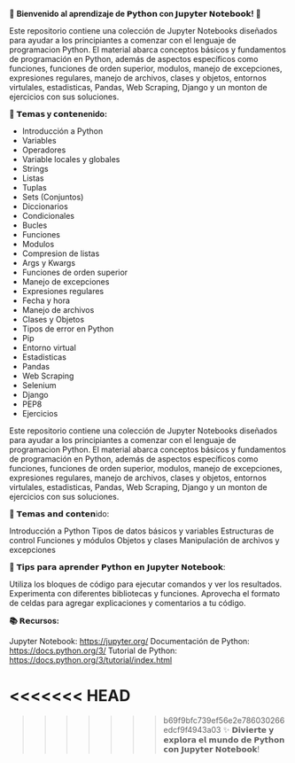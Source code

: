 🌟 __Bienvenido al aprendizaje de 𝗣𝘆𝘁𝗵𝗼𝗻 con 𝗝𝘂𝗽𝘆𝘁𝗲𝗿 𝗡𝗼𝘁𝗲𝗯𝗼𝗼𝗸!__ 🌟

Este repositorio contiene una colección de Jupyter Notebooks diseñados para ayudar a los principiantes a comenzar con el lenguaje de programacion Python. El material abarca conceptos básicos y fundamentos de programación en Python, además de aspectos específicos como funciones, funciones de orden superior, modulos, manejo de excepciones, expresiones regulares, manejo de archivos, clases y objetos, entornos virtulales, estadisticas, Pandas, Web Scraping, Django y un monton de ejercicios con sus soluciones.

🎯 __𝗧𝗲𝗺𝗮𝘀 y 𝗰𝗼𝗻𝘁𝗲𝗻enido:__

* Introducción a Python
* Variables
* Operadores
* Variable locales y globales
* Strings
* Listas
* Tuplas
* Sets (Conjuntos)
* Diccionarios
* Condicionales
* Bucles
* Funciones
* Modulos
* Compresion de listas
* Args y Kwargs
* Funciones de orden superior
* Manejo de excepciones
* Expresiones regulares
* Fecha y hora
* Manejo de archivos
* Clases y Objetos
* Tipos de error en Python
* Pip
* Entorno virtual
* Estadisticas
* Pandas
* Web Scraping
* Selenium
* Django
* PEP8
* Ejercicios

Este repositorio contiene una colección de Jupyter Notebooks diseñados 
para ayudar a los principiantes a comenzar con el lenguaje de programacion Python. El material abarca
conceptos básicos y fundamentos de programación en Python, además de aspectos específicos como funciones, funciones de orden superior, modulos, manejo de excepciones, expresiones regulares, manejo de archivos, clases y objetos, entornos virtulales, estadisticas, Pandas, Web Scraping, Django y un monton de ejercicios con sus soluciones.

🎯 𝗧𝗲𝗺𝗮𝘀 𝗮𝗻𝗱 𝗰𝗼𝗻𝘁𝗲𝗻ido:

Introducción a Python
Tipos de datos básicos y variables
Estructuras de control
Funciones y módulos
Objetos y clases
Manipulación de archivos y excepciones

🚀 𝗧𝗶𝗽𝘀 𝗽𝗮𝗿𝗮 𝗮𝗽𝗿𝗲𝗻𝗱𝗲𝗿 𝗣𝘆𝘁𝗵𝗼𝗻 𝗲𝗻 𝗝𝘂𝗽𝘆𝘁𝗲𝗿 𝗡𝗼𝘁𝗲𝗯𝗼𝗼𝗸:

Utiliza los bloques de código para ejecutar comandos y ver los resultados.
Experimenta con diferentes bibliotecas y funciones.
Aprovecha el formato de celdas para agregar explicaciones y comentarios a tu código.

__📚 𝗥𝗲cursos:__

Jupyter Notebook: https://jupyter.org/
Documentación de Python: https://docs.python.org/3/
Tutorial de Python: https://docs.python.org/3/tutorial/index.html

<<<<<<< HEAD
=======

>>>>>>> b69f9bfc739ef56e2e786030266edcf9f4943a03
✨ 𝗗𝗶𝘃𝗶𝗲𝗿𝘁𝗲 𝘆 𝗲𝘅𝗽𝗹𝗼𝗿𝗮 𝗲𝗹 𝗺𝘂𝗻𝗱𝗼 𝗱𝗲 𝗣𝘆𝘁𝗵𝗼𝗻 𝗰𝗼𝗻 𝗝𝘂𝗽𝘆𝘁𝗲𝗿 𝗡𝗼𝘁𝗲𝗯𝗼𝗼𝗸!
